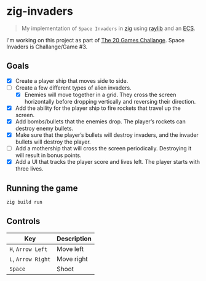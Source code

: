 # zig-invaders

> My implementation of `Space Invaders` in [zig](https://ziglang.org/) using [raylib](https://github.com/Not-Nik/raylib-zig) and an [ECS](https://github.com/prime31/zig-ecs).

I'm working on this project as part of [The 20 Games Challange](https://20_games_challenge.gitlab.io/). Space Invaders is Challange/Game #3.

## Goals

- [x] Create a player ship that moves side to side.
- [ ] Create a few different types of alien invaders.
  - [x] Enemies will move together in a grid. They cross the screen horizontally before dropping vertically and reversing their direction.
- [x] Add the ability for the player ship to fire rockets that travel up the screen.
- [x] Add bombs/bullets that the enemies drop. The player’s rockets can destroy enemy bullets.
- [x] Make sure that the player’s bullets will destroy invaders, and the invader bullets will destroy the player.
- [ ] Add a mothership that will cross the screen periodically. Destroying it will result in bonus points.
- [x] Add a UI that tracks the player score and lives left. The player starts with three lives.

## Running the game

```sh
zig build run
```

## Controls

| Key                | Description |
| ------------------ | ----------- |
| `H`, `Arrow Left`  | Move left   |
| `L`, `Arrow Right` | Move right  |
| `Space`            | Shoot       |
